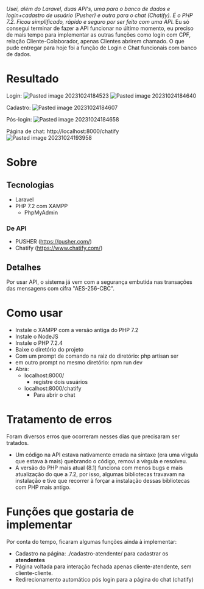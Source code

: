 _Usei, além do Laravel, duas API's, uma para o banco de dados e login+cadastro de usuário (Pusher) e outra para o chat (Chatify). É o PHP 7.2. Ficou simplificado, rápido e seguro por ser feito com uma API._ Eu só consegui terminar de fazer a API funcionar no último momento, eu preciso de mais tempo para implementar as outras funções como login com CPF, relação Cliente-Colaborador, apenas Clientes abrirem chamado. O que pude entregar para hoje foi a função de Login e Chat funcionais com banco de dados.

# Resultado

Login:
![Pasted image 20231024184523](https://github.com/NMarlon/Sistema-de-Suporte-_-ProConsult-Engenharia/assets/43282318/d00cb27f-6748-4a50-a8df-5fa0d5f615e8)
![Pasted image 20231024184640](https://github.com/NMarlon/Sistema-de-Suporte-_-ProConsult-Engenharia/assets/43282318/c2855be2-402f-4af4-90ae-3bd07ab523cd)



Cadastro:
![Pasted image 20231024184607](https://github.com/NMarlon/Sistema-de-Suporte-_-ProConsult-Engenharia/assets/43282318/f17d2820-8180-48e1-af0f-bbf623075680)


Pós-login:
![Pasted image 20231024184658](https://github.com/NMarlon/Sistema-de-Suporte-_-ProConsult-Engenharia/assets/43282318/d3bd908d-b241-4beb-8d3c-ee047b02137c)



Página de chat: http://localhost:8000/chatify
![Pasted image 20231024193958](https://github.com/NMarlon/Sistema-de-Suporte-_-ProConsult-Engenharia/assets/43282318/d0151655-5842-44c8-93e4-b815176696ec)





# Sobre
## Tecnologias
- Laravel
- PHP 7.2 com XAMPP
	- PhpMyAdmin
### De API
- PUSHER (https://pusher.com/)
- Chatify (https://www.chatify.com/)

## Detalhes
Por usar API, o sistema já vem com a segurança embutida nas transações das mensagens com cifra "AES-256-CBC".


# Como usar
- Instale o XAMPP com a versão antiga do PHP 7.2
- Instale o NodeJS
- Instale o PHP 7.2.4
- Baixe o diretório do projeto
- Com um prompt de comando na raiz do diretório: php artisan ser
- em outro prompt no mesmo diretório: npm run dev
- Abra: 
	- localhost:8000/
		- registre dois usuários
	- localhost:8000/chatify
		- Para abrir o chat




# Tratamento de erros
Foram diversos erros que ocorreram nesses dias que precisaram ser tratados.
- Um código na API estava nativamente errada na sintaxe (era uma vírgula que estava à mais) quebrando o código, removi a vírgula e resolveu.
- A versão do PHP mais atual (8.1) funciona com menos bugs e mais atualização do que a 7.2, por isso, algumas bibliotecas travavam na instalação e tive que recorrer à forçar a instalação dessas bibliotecas com PHP mais antigo.


# Funções que gostaria de implementar
Por conta do tempo, ficaram algumas funções ainda à implementar:
- Cadastro na página: ./cadastro-atendente/ para cadastrar os **atendentes**
- Página voltada para interação fechada apenas cliente-atendente, sem cliente-cliente.
- Redirecionamento automático pós login para a página do chat (chatify)

